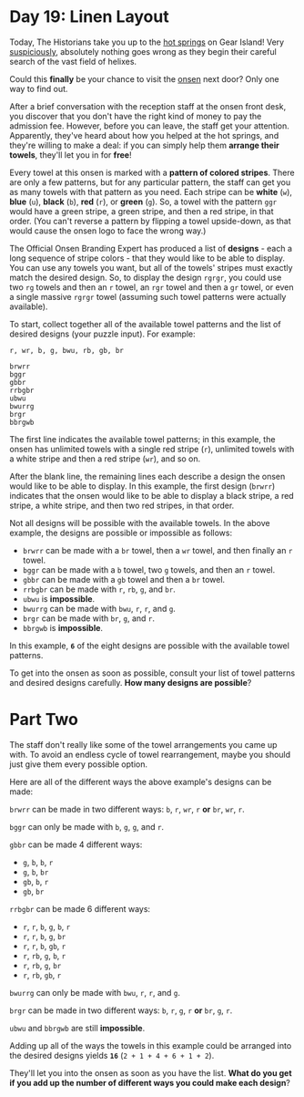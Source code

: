 # Day 19: Linen Layout

Today, The Historians take you up to the [hot springs](https://adventofcode.com/2023/day/12) on Gear Island! Very 
[suspiciously](https://www.youtube.com/watch?v=ekL881PJMjI), absolutely nothing goes wrong as they begin their careful 
search of the vast field of helixes.

Could this **finally** be your chance to visit the [onsen](https://en.wikipedia.org/wiki/Onsen) next door? Only one way 
to find out.

After a brief conversation with the reception staff at the onsen front desk, you discover that you don't have the right 
kind of money to pay the admission fee. However, before you can leave, the staff get your attention. Apparently, they've 
heard about how you helped at the hot springs, and they're willing to make a deal: if you can simply help them **arrange 
their towels**, they'll let you in for **free**!

Every towel at this onsen is marked with a **pattern of colored stripes**. There are only a few patterns, but for any 
particular pattern, the staff can get you as many towels with that pattern as you need. Each stripe can be **white** 
(`w`), **blue** (`u`), **black** (`b`), **red** (`r`), or **green** (`g`). So, a towel with the pattern `ggr` would have 
a green stripe, a green stripe, and then a red stripe, in that order. (You can't reverse a pattern by flipping a towel 
upside-down, as that would cause the onsen logo to face the wrong way.)

The Official Onsen Branding Expert has produced a list of **designs** - each a long sequence of stripe colors - that 
they would like to be able to display. You can use any towels you want, but all of the towels' stripes must exactly 
match the desired design. So, to display the design `rgrgr`, you could use two `rg` towels and then an `r` towel, an 
`rgr` towel and then a `gr` towel, or even a single massive `rgrgr` towel (assuming such towel patterns were actually 
available).

To start, collect together all of the available towel patterns and the list of desired designs (your puzzle input). For 
example:
```
r, wr, b, g, bwu, rb, gb, br

brwrr
bggr
gbbr
rrbgbr
ubwu
bwurrg
brgr
bbrgwb
```
The first line indicates the available towel patterns; in this example, the onsen has unlimited towels with a single red 
stripe (`r`), unlimited towels with a white stripe and then a red stripe (`wr`), and so on.

After the blank line, the remaining lines each describe a design the onsen would like to be able to display. In this 
example, the first design (`brwrr`) indicates that the onsen would like to be able to display a black stripe, a red 
stripe, a white stripe, and then two red stripes, in that order.

Not all designs will be possible with the available towels. In the above example, the designs are possible or impossible 
as follows:
* `brwrr` can be made with a `br` towel, then a `wr` towel, and then finally an `r` towel.
* `bggr` can be made with a `b` towel, two `g` towels, and then an `r` towel.
* `gbbr` can be made with a `gb` towel and then a `br` towel.
* `rrbgbr` can be made with `r`, `rb`, `g`, and `br`.
* `ubwu` is **impossible**.
* `bwurrg` can be made with `bwu`, `r`, `r`, and `g`.
* `brgr` can be made with `br`, `g`, and `r`.
* `bbrgwb` is **impossible**.

In this example, **`6`** of the eight designs are possible with the available towel patterns.

To get into the onsen as soon as possible, consult your list of towel patterns and desired designs carefully. **How many 
designs are possible**?

# Part Two

The staff don't really like some of the towel arrangements you came up with. To avoid an endless cycle of towel 
rearrangement, maybe you should just give them every possible option.

Here are all of the different ways the above example's designs can be made:

`brwrr` can be made in two different ways: `b`, `r`, `wr`, `r` **or** `br`, `wr`, `r`.

`bggr` can only be made with `b`, `g`, `g`, and `r`.

`gbbr` can be made 4 different ways:
* `g`, `b`, `b`, `r`
* `g`, `b`, `br`
* `gb`, `b`, `r`
* `gb`, `br`

`rrbgbr` can be made 6 different ways:
* `r`, `r`, `b`, `g`, `b`, `r`
* `r`, `r`, `b`, `g`, `br`
* `r`, `r`, `b`, `gb`, `r`
* `r`, `rb`, `g`, `b`, `r`
* `r`, `rb`, `g`, `br`
* `r`, `rb`, `gb`, `r`

`bwurrg` can only be made with `bwu`, `r`, `r`, and `g`.

`brgr` can be made in two different ways: `b`, `r`, `g`, `r` **or**  `br`, `g`, `r`.

`ubwu` and `bbrgwb` are still **impossible**.

Adding up all of the ways the towels in this example could be arranged into the desired designs yields **`16`** 
(`2 + 1 + 4 + 6 + 1 + 2`).

They'll let you into the onsen as soon as you have the list. **What do you get if you add up the number of different 
ways you could make each design**?